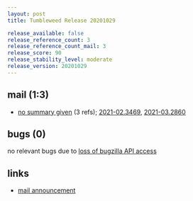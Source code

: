 ```yaml
---
layout: post
title: Tumbleweed Release 20201029

release_available: false
release_reference_count: 3
release_reference_count_mail: 3
release_score: 90
release_stability_level: moderate
release_version: 20201029
---
```


## mail (1:3)

- [no summary given](https://github.com/boombatower/tumbleweed-review/issues/10) (3 refs); [2021-02.3469](https://github.com/boombatower/tumbleweed-review/issues/10), [2021-03.2860](https://github.com/boombatower/tumbleweed-review/issues/10)

## bugs (0)

<!--more-->

no relevant bugs due to [loss of bugzilla API access](https://bugzilla.opensuse.org/show_bug.cgi?id=1157722)



## links

- [mail announcement](https://github.com/boombatower/tumbleweed-review/issues/10)
